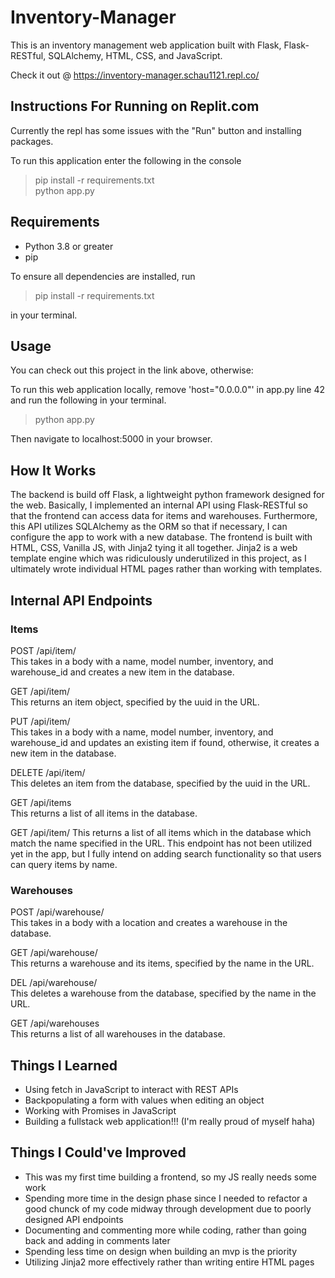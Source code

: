# Inventory-Manager

This is an inventory management web application built with Flask, Flask-RESTful, SQLAlchemy, HTML, CSS, and JavaScript.

Check it out @ https://inventory-manager.schau1121.repl.co/

## Instructions For Running on Replit.com

Currently the repl has some issues with the "Run" button and installing packages.

To run this application enter the following in the console

> pip install -r requirements.txt  
> python app.py

## Requirements

- Python 3.8 or greater
- pip

To ensure all dependencies are installed, run

> pip install -r requirements.txt

in your terminal.

## Usage

You can check out this project in the link above, otherwise:

To run this web application locally, remove 'host="0.0.0.0"' in app.py line 42  
and run the following in your terminal.

> python app.py

Then navigate to localhost:5000 in your browser.

## How It Works

The backend is build off Flask, a lightweight python framework designed for the web. Basically, I implemented an internal API using Flask-RESTful so that the frontend can access data for items and warehouses. Furthermore, this API utilizes SQLAlchemy as the ORM so that if necessary, I can configure the app to work with a new database.
The frontend is built with HTML, CSS, Vanilla JS, with Jinja2 tying it all together. Jinja2 is a web template engine which was ridiculously underutilized in this project, as I ultimately wrote individual HTML pages rather than working with templates.

## Internal API Endpoints

### Items

POST /api/item/<uuid>  
  This takes in a body with a name, model number, inventory, and warehouse_id and creates a new item in the database.
  
GET /api/item/<uuid>  
  This returns an item object, specified by the uuid in the URL.
  
PUT /api/item/<uuid>  
  This takes in a body with a name, model number, inventory, and warehouse_id and updates an existing item if found, otherwise, it creates a new item in the database.

DELETE /api/item/<uuid>  
  This deletes an item from the database, specified by the uuid in the URL.

GET /api/items  
  This returns a list of all items in the database.

GET /api/item/<name>
  This returns a list of all items which in the database which match the name specified in the URL.
  This endpoint has not been utilized yet in the app, but I fully intend on adding search functionality so that users can query items by name.

### Warehouses 

POST /api/warehouse/<name>  
  This takes in a body with a location and creates a warehouse in the database.

GET /api/warehouse/<name>  
  This returns a warehouse and its items, specified by the name in the URL.

DEL /api/warehouse/<name>  
  This deletes a warehouse from the database, specified by the name in the URL.
  
GET /api/warehouses  
  This returns a list of all warehouses in the database.  

## Things I Learned

- Using fetch in JavaScript to interact with REST APIs
- Backpopulating a form with values when editing an object
- Working with Promises in JavaScript
- Building a fullstack web application!!! (I'm really proud of myself haha)

## Things I Could've Improved

- This was my first time building a frontend, so my JS really needs some work
- Spending more time in the design phase since I needed to refactor a good chunck of my code midway through development due to poorly designed API endpoints
- Documenting and commenting more while coding, rather than going back and adding in comments later
- Spending less time on design when building an mvp is the priority
- Utilizing Jinja2 more effectively rather than writing entire HTML pages
